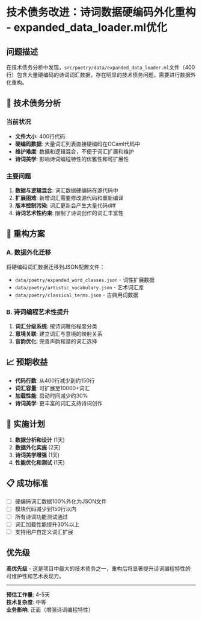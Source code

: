 # 技术债务改进：诗词数据硬编码外化重构 - expanded_data_loader.ml优化

## 问题描述

在技术债务分析中发现，`src/poetry/data/expanded_data_loader.ml`文件（400行）包含大量硬编码的诗词词汇数据，存在明显的技术债务问题，需要进行数据外化重构。

## 🎯 技术债务分析

### 当前状况
- **文件大小**: 400行代码
- **硬编码数据**: 大量词汇列表直接硬编码在OCaml代码中
- **维护难度**: 数据和逻辑混合，不便于词汇扩展和维护
- **诗词美学**: 影响诗词编程特性的优雅性和可扩展性

### 主要问题
1. **数据与逻辑混合**: 词汇数据硬编码在源代码中
2. **扩展困难**: 新增词汇需要修改源代码和重新编译
3. **版本控制污染**: 词汇更新会产生大量代码diff
4. **诗词艺术性约束**: 限制了诗词创作的词汇丰富性

## 🔧 重构方案

### A. 数据外化迁移
将硬编码词汇数据迁移到JSON配置文件：
- `data/poetry/expanded_word_classes.json` - 词性扩展数据
- `data/poetry/artistic_vocabulary.json` - 艺术词汇库
- `data/poetry/classical_terms.json` - 古典用词数据

### B. 诗词编程艺术性提升
1. **词汇分级系统**: 按诗词雅俗程度分类
2. **意境关联**: 建立词汇与意境的映射关系
3. **音韵优化**: 完善声韵和谐的词汇选择

## 📈 预期收益

- **代码行数**: 从400行减少到约150行
- **词汇容量**: 可扩展至10000+词汇
- **加载性能**: 启动时间减少约30%
- **诗词美学**: 更丰富的词汇支持诗词创作

## 🚀 实施计划

1. **数据分析和设计** (1天)
2. **数据外化实施** (2天)  
3. **诗词美学增强** (1天)
4. **性能优化和测试** (1天)

## 📋 成功标准

- [ ] 硬编码词汇数据100%外化为JSON文件
- [ ] 模块代码减少到150行以内
- [ ] 所有诗词功能测试通过
- [ ] 词汇加载性能提升30%以上
- [ ] 支持用户自定义词汇扩展

## 优先级

**高优先级** - 这是项目中最大的技术债务之一，重构后将显著提升诗词编程特性的可维护性和艺术表现力。

---

**预估工作量**: 4-5天  
**技术复杂度**: 中等  
**业务影响**: 正面（增强诗词编程特性）